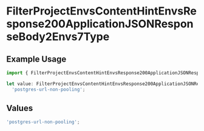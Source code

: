 # FilterProjectEnvsContentHintEnvsResponse200ApplicationJSONResponseBody2Envs7Type

## Example Usage

```typescript
import { FilterProjectEnvsContentHintEnvsResponse200ApplicationJSONResponseBody2Envs7Type } from '@vercel/client/models/operations';

let value: FilterProjectEnvsContentHintEnvsResponse200ApplicationJSONResponseBody2Envs7Type =
  'postgres-url-non-pooling';
```

## Values

```typescript
'postgres-url-non-pooling';
```
